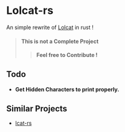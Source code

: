 # Lolcat-rs

An simple rewrite of [Lolcat](https://github.com/busyloop/lolcat) in rust !

> #### This is not a Complete Project
>> #### Feel free to Contribute !

## Todo

- #### Get Hidden Characters to print properly.

## Similar Projects

- [lcat-rs](https://github.com/davidkna/lcat-rs)